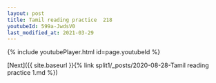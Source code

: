 ```yaml
---
layout: post
title: Tamil reading practice  218
youtubeId: 599a-JwdsV0
last_modified_at: 2021-03-29
---
```

 
 

 
 
 
 


{% include youtubePlayer.html id=page.youtubeId %}
 
 [Next]({{ site.baseurl }}{% link split1/_posts/2020-08-28-Tamil reading practice  1.md %})
